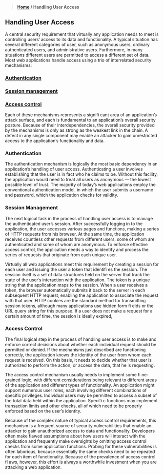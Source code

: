 > **[Home](https://github.com/RakeshKengale/RaKKeN)  /  Handling User Access**

## Handling User Access

A central security requirement that virtually any application needs to meet is controlling users’ access to its data and functionality. A typical situation has several different categories of user, such as anonymous users, ordinary authenticated users, and administrative users. Furthermore, in many situations different users are permitted to access a different set of data.
Most web applications handle access using a trio of interrelated security mechanisms:

### [Authentication](https://github.com/RakeshKengale/RaKKeN/blob/master/Index/Handling_User_Access.md#authentication)
### [Session management](https://github.com/RakeshKengale/RaKKeN/blob/master/Index/Handling_User_Access.md#session-management)
### [Access control](https://github.com/RakeshKengale/RaKKeN/blob/master/Index/Handling_User_Access.md#access-control)

Each of these mechanisms represents a signifi cant area of an application’s attack surface, and each is fundamental to an application’s overall security posture. Because of their interdependencies, the overall security provided by the mechanisms is only as strong as the weakest link in the chain. A defect in any single component may enable an attacker to gain unrestricted access to the application’s functionality and data.

### Authentication

The authentication mechanism is logically the most basic dependency in an application’s handling of user access. Authenticating a user involves establishing that the user is in fact who he claims to be. Without this facility, the application would need to treat all users as anonymous — the lowest possible level of trust. The majority of today’s web applications employ the conventional authentication model, in which the user submits a username and password, which the application checks for validity.

### Session Management
The next logical task in the process of handling user access is to manage the authenticated user’s session. After successfully logging in to the application, the user accesses various pages and functions, making a series of HTTP requests from his browser. At the same time, the application receives countless other requests from different users, some of whom are authenticated and some of whom are anonymous. To enforce effective access control, the application needs a way to identify and process the series of requests that originate from each unique user.

Virtually all web applications meet this requirement by creating a session for each user and issuing the user a token that identifi es the session. The session itself is a set of data structures held on the server that track the state of the user’s interaction with the application. The token is a unique string that the application maps to the session. When a user receives a token, the browser automatically submits it back to the server in each subsequent HTTP request, enabling the application to associate the request with that user. HTTP cookies are the standard method for transmitting session tokens, although many applications use hidden form fi elds or the URL query string for this purpose. If a user does not make a request for a certain amount of time, the session is ideally expired, 

### Access Control
The final logical step in the process of handling user access is to make and enforce correct decisions about whether each individual request should be permitted or denied. If the mechanisms just described are functioning correctly, the application knows the identity of the user from whom each request is received. On this basis, it needs to decide whether that user is authorized to perform the action, or access the data, that he is requesting.

The access control mechanism usually needs to implement some fi ne-grained logic, with different considerations being relevant to different areas of the application and different types of functionality. An application might support numerous user roles, each involving different combinations of specific privileges. Individual users may be permitted to access a subset of the total data held within the application. Specifi c functions may implement transaction limits and other checks, all of which need to be properly enforced based on the user’s identity.

Because of the complex nature of typical access control requirements, this mechanism is a frequent source of security vulnerabilities that enable an attacker to gain unauthorized access to data and functionality. Developers often make  flawed assumptions about how users will interact with the application and frequently make oversights by omitting access control checks from some application functions. Probing for these vulnerabilities is often laborious, because essentially the same checks need to be repeated for each item of functionality. Because of the prevalence of access control fl aws, however, this effort is always a worthwhile investment when you are attacking a web application.

